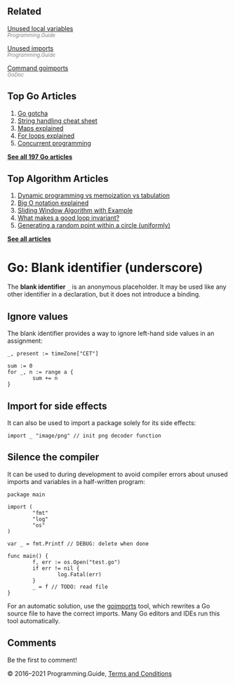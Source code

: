 <span class="underline"></span>

<span class="underline"></span>

Related
-------

[Unused local variables](unused-local-variables.html)  
<span style="color: grey; font-style: italic; font-size: smaller">Programming.Guide</span>

[Unused imports](unused-imports.html)  
<span style="color: grey; font-style: italic; font-size: smaller">Programming.Guide</span>

[Command goimports](https://godoc.org/golang.org/x/tools/cmd/goimports)  
<span style="color: grey; font-style: italic; font-size: smaller">GoDoc</span>

Top Go Articles
---------------

1.  [Go gotcha](go-gotcha.html)
2.  [String handling cheat sheet](string-functions-reference-cheat-sheet.html)
3.  [Maps explained](maps-explained.html)
4.  [For loops explained](for-loop.html)
5.  [Concurrent programming](go-concurrency-tutorial.html)

[**See all 197 Go articles**](index.html)

<span class="underline"></span>

Top Algorithm Articles
----------------------

1.  [Dynamic programming vs memoization vs tabulation](../dynamic-programming-vs-memoization-vs-tabulation.html)
2.  [Big O notation explained](../big-o-notation-explained.html)
3.  [Sliding Window Algorithm with Example](../sliding-window-example.html)
4.  [What makes a good loop invariant?](../what-makes-a-good-loop-invariant.html)
5.  [Generating a random point within a circle (uniformly)](../random-point-within-circle.html)

[**See all articles**](../index.html)

Go: Blank identifier (underscore)
=================================

The **blank identifier** `_` is an anonymous placeholder. It may be used like any other identifier in a declaration, but it does not introduce a binding.

Ignore values
-------------

The blank identifier provides a way to ignore left-hand side values in an assignment:

    _, present := timeZone["CET"]

    sum := 0
    for _, n := range a {
            sum += n
    }

Import for side effects
-----------------------

It can also be used to import a package solely for its side effects:

    import _ "image/png" // init png decoder function

Silence the compiler
--------------------

It can be used to during development to avoid compiler errors about unused imports and variables in a half-written program:

    package main

    import (
            "fmt"
            "log"
            "os"
    )

    var _ = fmt.Printf // DEBUG: delete when done

    func main() {
            f, err := os.Open("test.go")
            if err != nil {
                    log.Fatal(err)
            }
            _ = f // TODO: read file
    }

For an automatic solution, use the [goimports](https://godoc.org/golang.org/x/tools/cmd/goimports) tool, which rewrites a Go source file to have the correct imports. Many Go editors and IDEs run this tool automatically.

Comments
--------

Be the first to comment!

© 2016–2021 Programming.Guide, [Terms and Conditions](../terms-and-conditions.html)
